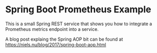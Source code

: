 # Spring Boot Prometheus Example

This is a small Spring REST service that shows you how to integrate a Prometheus metrics endpoint into a service.

A blog post explaing the Spring AOP bit can be found at https://niels.nu/blog/2017/spring-boot-aop.html
